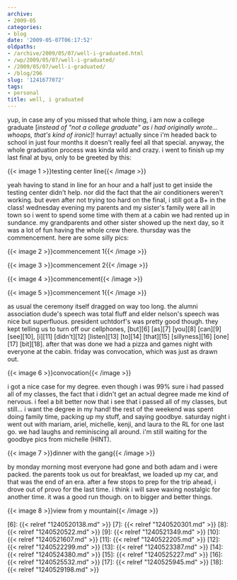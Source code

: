 ```yaml
---
archive:
- 2009-05
categories:
- blog
date: '2009-05-07T06:17:52'
oldpaths:
- /archive/2009/05/07/well-i-graduated.html
- /wp/2009/05/07/well-i-graduated/
- /2009/05/07/well-i-graduated/
- /blog/296
slug: '1241677072'
tags:
- personal
title: well, i graduated
---
```


yup, in case any of you missed that whole thing, i am now a college
graduate [_instead of "not a college graduate" as i had originally
wrote... whoops, that's kind of ironic_]! hurray! actually since i'm
headed back to school in just four months it doesn't really feel all that
special. anyway, the whole graduation process was kinda wild and crazy.
i went to finish up my last final at byu, only to be greeted by this:

{{< image 1 >}}testing center line{{< /image >}}

yeah having to stand in line for an hour and a half just to get inside the
testing center didn't help. nor did the fact that the air conditioners
weren't working. but even after not trying too hard on the final, i still
got a B+ in the class! wednesday evening my parents and my sister's family
were all in town so i went to spend some time with them at a cabin we had
rented up in sundance. my grandparents and other sister showed up the next
day, so it was a lot of fun having the whole crew there. thursday was the
commencement. here are some silly pics:

{{< image 2 >}}commencement 1{{< /image >}}

{{< image 3 >}}commencement 2{{< /image >}}

{{< image 4 >}}commencement{{< /image >}}

{{< image 5 >}}commencement 1{{< /image >}}

as usual the ceremony itself dragged on way too long. the alumni
association dude's speech was total fluff and elder nelson's speech was
nice but superfluous. president uchtdorf's was pretty good though. they
kept telling us to turn off our cellphones, [but][6] [as][7] [you][8]
[can][9] [see][10], [i][11] [didn't][12] [listen][13] [to][14] [that][15]
[sillyness][16] [one][17] [bit][18]. after that was done we had a pizza
and games night with everyone at the cabin. friday was convocation, which
was just as drawn out.

{{< image 6 >}}convocation{{< /image >}}

i got a nice case for my degree. even though i was 99% sure i had passed
all of my classes, the fact that i didn't get an actual degree made me
kind of nervous. i feel a bit better now that i see that i passed all of
my classes, but still... i want the degree in my hand! the rest of the
weekend was spent doing family time, packing up my stuff, and saying
goodbye. saturday night i went out with mariam, ariel, michelle, kenji,
and laura to the RL for one last go. we had laughs and reminiscing all
around. i'm still waiting for the goodbye pics from michelle (HINT).

{{< image 7 >}}dinner with the gang{{< /image >}}

by monday morning most everyone had gone and both adam and i were packed.
the parents took us out for breakfast, we loaded up my car, and that was
the end of an era. after a few stops to prep for the trip ahead, i drove
out of provo for the last time. i think i will save waxing nostalgic for
another time. it was a good run though. on to bigger and better things.

{{< image 8 >}}view from y mountain{{< /image >}}

[6]: {{< relref "1240520138.md" >}}
[7]: {{< relref "1240520301.md" >}}
[8]: {{< relref "1240520522.md" >}}
[9]: {{< relref "1240521349.md" >}}
[10]: {{< relref "1240521607.md" >}}
[11]: {{< relref "1240522205.md" >}}
[12]: {{< relref "1240522299.md" >}}
[13]: {{< relref "1240523387.md" >}}
[14]: {{< relref "1240524380.md" >}}
[15]: {{< relref "1240525227.md" >}}
[16]: {{< relref "1240525532.md" >}}
[17]: {{< relref "1240525945.md" >}}
[18]: {{< relref "1240529198.md" >}}

